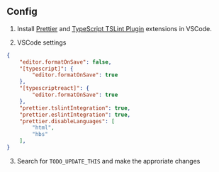 ## Config

1. Install [Prettier](https://marketplace.visualstudio.com/items?itemName=esbenp.prettier-vscode) and [TypeScript TSLint Plugin](https://marketplace.visualstudio.com/items?itemName=ms-vscode.vscode-typescript-tslint-plugin)  extensions in VSCode.

2. VSCode settings
```json
{
    "editor.formatOnSave": false,
    "[typescript]": {
        "editor.formatOnSave": true
    },
    "[typescriptreact]": {
        "editor.formatOnSave": true
    },
    "prettier.tslintIntegration": true,
    "prettier.eslintIntegration": true,
    "prettier.disableLanguages": [
        "html",
        "hbs"
    ],
}
```

3. Search for `TODO_UPDATE_THIS` and make the approriate changes